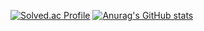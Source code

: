 [![Solved.ac Profile](http://mazassumnida.wtf/api/v2/generate_badge?boj=colwdkfj16)](https://solved.ac/colwdkfj16/)
[![Anurag's GitHub stats](https://github-readme-stats.vercel.app/api?username=2reten)](https://github.com/2reten/github-readme-stats)
